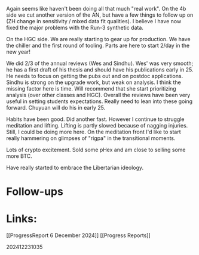 Again seems like haven't been doing all that much "real work". On the 4b side we cut another version of the AN, but have a few things to follow up on (ZH change in sensitivity / mixed data fit qualities).  I believe I have now fixed the major problems with the Run-3 synthetic data.

On the HGC side. We are really starting to gear up for production. We have the chiller and the first round of tooling.  Parts are here to start 2/day in the new year!

We did 2/3 of the annual reviews (Wes and Sindhu).  Wes' was very smooth; he has a first draft of his thesis and should have his publications early in 25. He needs to focus on getting the pubs out and on postdoc applications.  Sindhu is strong on the upgrade work, but weak on analysis. I think the missing factor here is time.  Will recommend that she start prioritizing analysis (over other classes and HGC).  Overall the reviews have been very useful in setting students expectations. Really need to lean into these going forward. Chuyuan will do his in early 25.

Habits have been good. Did another fast. However I continue to struggle meditation and lifting. Lifting is partly slowed because of nagging injuries. Still, I could be doing more here.  On the meditation front I'd like to start really hammering on glimpses of "rigpa" in the transitional moments.

Lots of crypto excitement. Sold some pHex and am close to selling some more BTC.

Have really started to embrace the Libertarian ideology. 

# Follow-ups


# Links: 
[[ProgressReport 6 December 2024]]
[[Progress Reports]]



202412231035
